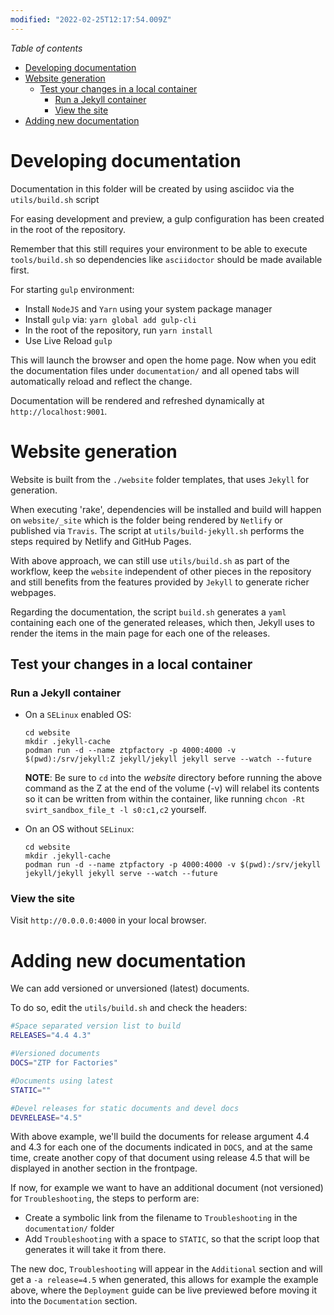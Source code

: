 ```yaml
---
modified: "2022-02-25T12:17:54.009Z"
---
```


_Table of contents_

<!-- TOC -->

- [Developing documentation](#developing-documentation)
- [Website generation](#website-generation)
  - [Test your changes in a local container](#test-your-changes-in-a-local-container)
    - [Run a Jekyll container](#run-a-jekyll-container)
    - [View the site](#view-the-site)
- [Adding new documentation](#adding-new-documentation)

<!-- /TOC -->

# Developing documentation

Documentation in this folder will be created by using asciidoc via the `utils/build.sh` script

For easing development and preview, a gulp configuration has been created in the root of the repository.

Remember that this still requires your environment to be able to execute `tools/build.sh` so dependencies like `asciidoctor` should be made available first.

For starting `gulp` environment:

- Install `NodeJS` and `Yarn` using your system package manager
- Install `gulp` via: `yarn global add gulp-cli`
- In the root of the repository, run `yarn install`
- Use Live Reload `gulp`

This will launch the browser and open the home page. Now when you edit the documentation files under `documentation/` and all opened tabs will automatically reload and reflect the change.

Documentation will be rendered and refreshed dynamically at `http://localhost:9001`.

# Website generation

Website is built from the `./website` folder templates, that uses `Jekyll` for generation.

When executing 'rake', dependencies will be installed and build will happen on `website/_site` which is the folder being rendered by `Netlify` or published via `Travis`.
The script at `utils/build-jekyll.sh` performs the steps required by Netlify and GitHub Pages.

With above approach, we can still use `utils/build.sh` as part of the workflow, keep the `website` independent of other pieces in the repository and still benefits from the features provided by `Jekyll` to generate richer webpages.

Regarding the documentation, the script `build.sh` generates a `yaml` containing each one of the generated releases, which then, Jekyll uses to render the items in the main page for each one of the releases.

## Test your changes in a local container

### Run a Jekyll container

- On a `SELinux` enabled OS:

  ```console
  cd website
  mkdir .jekyll-cache
  podman run -d --name ztpfactory -p 4000:4000 -v $(pwd):/srv/jekyll:Z jekyll/jekyll jekyll serve --watch --future
  ```

  **NOTE**: Be sure to `cd` into the _website_ directory before running the above command as the Z at the end of the volume (-v) will relabel its contents so it can be written from within the container, like running `chcon -Rt svirt_sandbox_file_t -l s0:c1,c2` yourself.

- On an OS without `SELinux`:

  ```console
  cd website
  mkdir .jekyll-cache
  podman run -d --name ztpfactory -p 4000:4000 -v $(pwd):/srv/jekyll jekyll/jekyll jekyll serve --watch --future
  ```

### View the site

Visit `http://0.0.0.0:4000` in your local browser.

# Adding new documentation

We can add versioned or unversioned (latest) documents.

To do so, edit the `utils/build.sh` and check the headers:

```sh
#Space separated version list to build
RELEASES="4.4 4.3"

#Versioned documents
DOCS="ZTP for Factories"

#Documents using latest
STATIC=""

#Devel releases for static documents and devel docs
DEVRELEASE="4.5"
```

With above example, we'll build the documents for release argument 4.4 and 4.3 for each one of the documents indicated in `DOCS`, and at the same time, create another copy of that document using release 4.5 that will be displayed in another section in the frontpage.

If now, for example we want to have an additional document (not versioned) for `Troubleshooting`, the steps to perform are:

- Create a symbolic link from the filename to `Troubleshooting` in the `documentation/` folder
- Add `Troubleshooting` with a space to `STATIC`, so that the script loop that generates it will take it from there.

The new doc, `Troubleshooting` will appear in the `Additional` section and will get a `-a release=4.5` when generated, this allows for example the example above, where the `Deployment` guide can be live previewed before moving it into the `Documentation` section.
